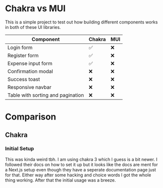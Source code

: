 # Chakra vs MUI

This is a simple project to test out how building different components works in 
both of these UI libraries.

| Component                         | Chakra | MUI  |
|-----------------------------------|--------|------|
| Login form                        |   ✅   |  ❌  |
| Register form                     |   ✅   |  ❌  |
| Expense input form                |   ✅   |  ❌  |
| Confirmation modal                |   ❌   |  ❌  |
| Success toast                     |   ❌   |  ❌  |
| Responsive navbar                 |   ❌   |  ❌  |
| Table with sorting and pagination |   ❌   |  ❌  |


# Comparison

## Chakra

### Initial Setup
This was kinda weird tbh. I am using chakra 3 which I guess is a bit newer. I 
followed their docs on how to set it up but it looks like the docs are ment for
a Next.js setup even though they have a seperate documentation page just for that.
Either way after some hacking and choice words I got the whole thing working.
After that the initial usage was a breeze.
